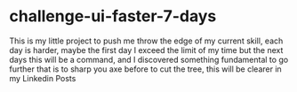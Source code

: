 # challenge-ui-faster-7-days
This is my little project to push me throw the edge of my current skill, each day is harder, maybe the first day I exceed the limit of my time but the next days this will be a command, and I discovered something fundamental to go further that is to sharp you axe before to cut the tree, this will be clearer in my Linkedin Posts
